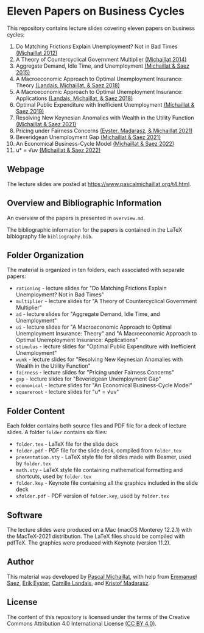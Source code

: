 # Eleven Papers on Business Cycles

This repository contains lecture slides covering eleven papers on business cycles:

1. Do Matching Frictions Explain Unemployment? Not in Bad Times [(Michaillat 2012)](https://www.pascalmichaillat.org/1.html)
2. A Theory of Countercyclical Government Multiplier [(Michaillat 2014)](https://www.pascalmichaillat.org/2.html)
3. Aggregate Demand, Idle Time, and Unemployment [(Michaillat & Saez 2015)](https://www.pascalmichaillat.org/3.html)
4. A Macroeconomic Approach to Optimal Unemployment Insurance: Theory [(Landais, Michaillat, & Saez 2018)](https://www.pascalmichaillat.org/4.html)
5. A Macroeconomic Approach to Optimal Unemployment Insurance: Applications [(Landais, Michaillat, & Saez 2018)](https://www.pascalmichaillat.org/5.html)
6. Optimal Public Expenditure with Inefficient Unemployment [(Michaillat & Saez 2019)](https://www.pascalmichaillat.org/6.html)
7. Resolving New Keynesian Anomalies with Wealth in the Utility Function [(Michaillat & Saez 2021)](https://www.pascalmichaillat.org/11.html)
8. Pricing under Fairness Concerns [(Eyster, Madarasz, & Michaillat 2021)](https://www.pascalmichaillat.org/8.html)
9. Beveridgean Unemployment Gap [(Michaillat & Saez 2021)](https://www.pascalmichaillat.org/9.html)
10. An Economical Business-Cycle Model [(Michaillat & Saez 2022)](https://www.pascalmichaillat.org/7.html)
11. u* = √uv [(Michaillat & Saez 2022)](https://www.pascalmichaillat.org/13.html)

## Webpage

The lecture slides are posted at https://www.pascalmichaillat.org/t4.html.

## Overview and Bibliographic Information

An overview of the papers is presented in `overview.md`.

The bibliographic information for the papers is contained in the LaTeX bibiography file `bibliography.bib`.

## Folder Organization

The material is organized in ten folders, each associated with separate papers:

* `rationing` - lecture slides for "Do Matching Frictions Explain Unemployment? Not in Bad Times"
* `multiplier` - lecture slides for "A Theory of Countercyclical Government Multiplier"
* `ad` - lecture slides for "Aggregate Demand, Idle Time, and Unemployment"
* `ui` - lecture slides for "A Macroeconomic Approach to Optimal Unemployment Insurance: Theory" and "A Macroeconomic Approach to Optimal Unemployment Insurance: Applications"
* `stimulus` - lecture slides for "Optimal Public Expenditure with Inefficient Unemployment"
* `wunk` - lecture slides for "Resolving New Keynesian Anomalies with Wealth in the Utility Function"
* `fairness` - lecture slides for "Pricing under Fairness Concerns"
* `gap` - lecture slides for "Beveridgean Unemployment Gap"
* `economical` - lecture slides for "An Economical Business-Cycle Model"
* `squareroot` - lecture slides for "u* = √uv"

## Folder Content

Each folder contains both source files and PDF file for a deck of lecture slides. A folder `folder` contains six files:

* `folder.tex` - LaTeX file for the slide deck
* `folder.pdf` - PDF file for the slide deck, compiled from `folder.tex`
* `presentation.sty` - LaTeX style file for slides made with Beamer, used by `folder.tex`
* `math.sty` - LaTeX style file containing mathematical formatting and shortcuts, used by `folder.tex`
* `folder.key` - Keynote file containing all the graphics included in the slide deck
* `xfolder.pdf` - PDF version of `folder.key`, used by `folder.tex`

## Software

The lecture slides were produced on a Mac (macOS Monterey 12.2.1) with the MacTeX-2021 distribution. The LaTeX files should be compiled with pdfTeX. The graphics were produced with Keynote (version 11.2).

## Author

This material was developed by [Pascal Michaillat](https://www.pascalmichaillat.org), with help from [Emmanuel Saez](https://eml.berkeley.edu/~saez/), [Erik Eyster](https://econ.ucsb.edu/people/faculty/erik-eyster), [Camille Landais](https://www.lse.ac.uk/economics/people/faculty/camille-landais), and [Kristof Madarasz](https://www.lse.ac.uk/management/people/academic-staff/kmadarasz).

## License

The content of this repository is licensed under the terms of the Creative Commons Attribution 4.0 International License [(CC BY 4.0)](http://creativecommons.org/licenses/by/4.0/).
